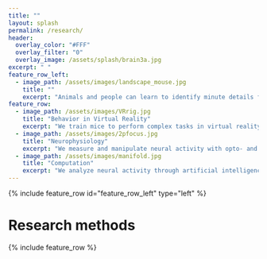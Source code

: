 ```yaml
---
title: ""
layout: splash
permalink: /research/
header:
  overlay_color: "#FFF"
  overlay_filter: "0"
  overlay_image: /assets/splash/brain3a.jpg
excerpt: " "
feature_row_left:
  - image_path: /assets/images/landscape_mouse.jpg
    title: ""
    excerpt: "Animals and people can learn to identify minute details from visual scenes. In humans, this is called perceptual learning. How does learned knowledge change visual processing? <br/><br/> To address this question, we persue three complimentary projects.<br/><br/>1. Exploring the role of coordinated replay between Hippocampus and Neocortex over learning of abstract tasks.<br/>2.Identifying the role of top-down inputs into Visual Cortex, and how these signals change sensory processing.<br/>3.Discovering the computational principles that use abstract and learned knowledge in sensory systems."
feature_row:
  - image_path: /assets/images/VRrig.jpg
    title: "Behavior in Virtual Reality"
    excerpt: "We train mice to perform complex tasks in virtual reality."
  - image_path: /assets/images/2pfocus.jpg
    title: "Neurophysiology"
    excerpt: "We measure and manipulate neural activity with opto- and electrophysiological techniques."
  - image_path: /assets/images/manifold.jpg
    title: "Computation"
    excerpt: "We analyze neural activity through artificial intelligence and machine learning."
---
```


{% include feature_row id="feature_row_left" type="left" %}

# Research methods
{% include feature_row %}

